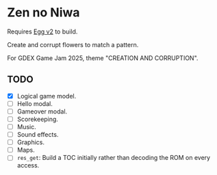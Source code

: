 # Zen no Niwa

Requires [Egg v2](https://github.com/aksommerville/egg2) to build.

Create and corrupt flowers to match a pattern.

For GDEX Game Jam 2025, theme "CREATION AND CORRUPTION".

## TODO

 - [x] Logical game model.
 - [ ] Hello modal.
 - [ ] Gameover modal.
 - [ ] Scorekeeping.
 - [ ] Music.
 - [ ] Sound effects.
 - [ ] Graphics.
 - [ ] Maps.
 - [ ] `res_get`: Build a TOC initially rather than decoding the ROM on every access.
